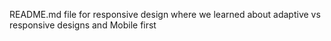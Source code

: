 README.md file for responsive design where we learned about adaptive vs responsive designs and Mobile first
